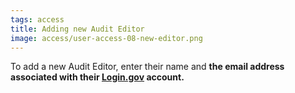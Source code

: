 ```yaml
---
tags: access
title: Adding new Audit Editor
image: access/user-access-08-new-editor.png
---
```


To add a new Audit Editor, enter their name and **the email address associated with their [Login.gov](https://login.gov/) account.** 
